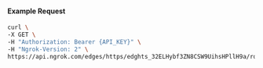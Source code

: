<!-- Code generated for API Clients. DO NOT EDIT. -->

#### Example Request

```bash
curl \
-X GET \
-H "Authorization: Bearer {API_KEY}" \
-H "Ngrok-Version: 2" \
https://api.ngrok.com/edges/https/edghts_32ELHybf3ZN8CSW9UihsHPllH9a/routes/edghtsrt_32ELHu61Q2TXFNwVZyCqH9iAwYH/response_headers
```
